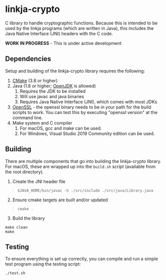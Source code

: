 # linkja-crypto
C library to handle cryptographic functions.  Because this is intended to be used by the
linkja programs (which are written in Java), this includes the Java Native Interface (JNI)
headers with the C code.

**WORK IN PROGRESS** - This is under active development

## Dependencies

Setup and building of the linkja-crypto library requires the following:
1. [CMake](https://cmake.org) (3.8 or higher)
2. Java (1.8 or higher; [OpenJDK](https://openjdk.java.net/) is allowed)
    1. Requires the JDK to be installed
    2. Will use javac and java binaries
    3. Requires Java Native Interface (JNI), which comes with most JDKs
3. [OpenSSL](https://www.openssl.org/) - the openssl binary needs to be in your path for the build scripts to work.  You can test this by executing "openssl version" at the command line.
4. Make system and C compiler
    1. For macOS, gcc and make can be used.
    2. For Windows, Visual Studio 2019 Community edition can be used.

## Building

There are multiple components that go into building the linkja-crypto library.  For macOS, these are wrapped up into the `build.sh` script (available from the root directory).

1. Create the JNI header file
  >`$JAVA_HOME/bin/javac -h ./src/include ./src/java/Library.java`

2. Ensure cmake targets are built and/or updated
  > `cmake .`

3. Build the library
  > 
  ```
  make clean
  make
  ```

## Testing
To ensure everything is set up correctly, you can compile and run a simple test program using the testing script:

```
./test.sh
```
